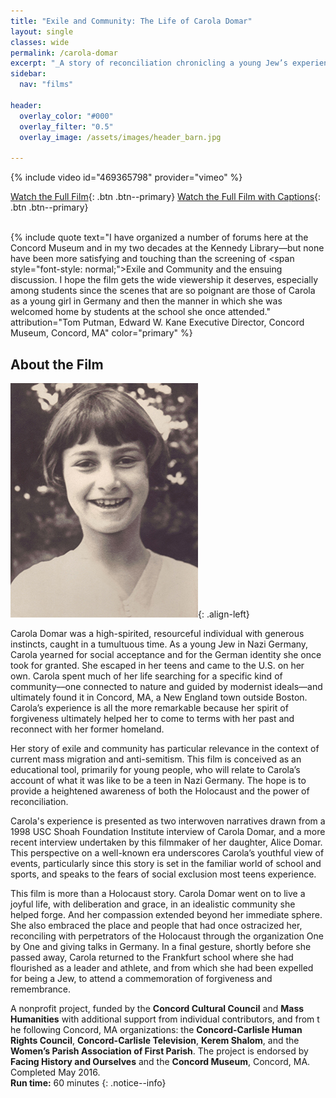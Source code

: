```yaml
---
title: "Exile and Community: The Life of Carola Domar"
layout: single
classes: wide
permalink: /carola-domar
excerpt: "_A story of reconciliation chronicling a young Jew’s experience in Nazi Germany, her escape from fascism, and her search for community. Told by the subject and her adult daughter, largely from a young person's perspective._"
sidebar:
  nav: "films"

header:
  overlay_color: "#000"
  overlay_filter: "0.5"
  overlay_image: /assets/images/header_barn.jpg

---
```


{% include video id="469365798" provider="vimeo" %}

[Watch the Full Film](/carola-domar/full-film){: .btn .btn--primary} [Watch the Full Film with Captions](/carola-domar/full-film-captioned){: .btn .btn--primary}
<br />
<br />


{% include quote text="I have organized a number of forums here at the Concord Museum and in my two decades at the Kennedy Library—but none have been more satisfying and touching than the screening of <span style=\"font-style: normal;\">Exile and Community</span> and the ensuing discussion.  I hope the film gets the wide viewership it deserves, especially among students since the scenes that are so poignant are those of Carola as a young girl in Germany and then the manner in which she was welcomed home by students at the school she once attended." attribution="Tom Putman, Edward W. Kane Executive Director, Concord Museum, Concord, MA" color="primary" %}

## About the Film

![image-left](/assets/images/domar_young_p_xs.jpg){: .align-left}

Carola Domar was a high-spirited, resourceful individual with generous instincts, caught in a tumultuous time. As a young Jew in Nazi Germany, Carola yearned for social acceptance and for the German identity she once took for granted. She escaped in her teens and came to the U.S. on her own. Carola spent much of her life searching for a specific kind of community––one connected to nature and guided by modernist ideals––and ultimately found it in Concord, MA, a New England town outside Boston. Carola’s experience is all the more remarkable because her spirit of forgiveness ultimately helped her to come to terms with her past and reconnect with her former homeland.

Her story of exile and community has particular relevance in the context of current mass migration and anti-semitism. This film is conceived as an educational tool, primarily for young people, who will relate to Carola’s account of what it was like to be a teen in Nazi Germany. The hope is to provide a heightened awareness of both the Holocaust and the power of reconciliation.

Carola's experience is presented as two interwoven narratives drawn from a 1998 USC Shoah Foundation Institute interview of Carola Domar, and a more recent interview undertaken by this filmmaker of her daughter, Alice Domar. This perspective on a well-known era underscores Carola’s youthful view of events, particularly since this story is set in the familiar world of school and sports, and speaks to the fears of social exclusion most teens experience.

This film is more than a Holocaust story. Carola Domar went on to live a joyful life, with deliberation and grace, in an idealistic community she helped forge. And her compassion extended beyond her immediate sphere. She also embraced the place and people that had once ostracized her, reconciling with perpetrators of the Holocaust through the organization One by One and giving talks in Germany. In a final gesture, shortly before she passed away, Carola returned to the Frankfurt school where she had flourished as a leader and athlete, and from which she had been expelled for being a Jew, to attend a commemoration of forgiveness and remembrance.

A nonprofit  project, funded by the **Concord Cultural Council** and **Mass Humanities** with additional support from individual contributors, and from t​he following Concord, MA organizations: the **​​Concord-Carlisle Human Rights Council**, **Concord-Carlisle Television**, **Kerem Shalom**, and the **Women’s Parish Association of First Parish**. The project is endorsed by **Facing History and Ourselves** and the **Concord Museum**, Concord, MA. Completed May 2016.<br />**Run time:** 60 minutes
{: .notice--info}
